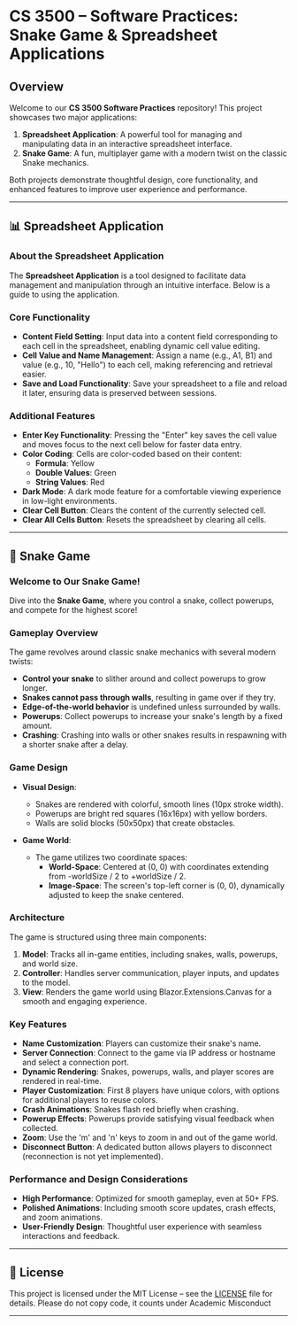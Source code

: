 # CS 3500 – Software Practices: Snake Game & Spreadsheet Applications

## Overview

Welcome to our **CS 3500 Software Practices** repository! This project showcases two major applications:

1. **Spreadsheet Application**: A powerful tool for managing and manipulating data in an interactive spreadsheet interface.
2. **Snake Game**: A fun, multiplayer game with a modern twist on the classic Snake mechanics.

Both projects demonstrate thoughtful design, core functionality, and enhanced features to improve user experience and performance.

---

## 📊 **Spreadsheet Application**

### About the Spreadsheet Application

The **Spreadsheet Application** is a tool designed to facilitate data management and manipulation through an intuitive interface. Below is a guide to using the application.

### Core Functionality

- **Content Field Setting**: Input data into a content field corresponding to each cell in the spreadsheet, enabling dynamic cell value editing.
- **Cell Value and Name Management**: Assign a name (e.g., A1, B1) and value (e.g., 10, "Hello") to each cell, making referencing and retrieval easier.
- **Save and Load Functionality**: Save your spreadsheet to a file and reload it later, ensuring data is preserved between sessions.

### Additional Features

- **Enter Key Functionality**: Pressing the "Enter" key saves the cell value and moves focus to the next cell below for faster data entry.
- **Color Coding**: Cells are color-coded based on their content:
  - **Formula**: Yellow
  - **Double Values**: Green
  - **String Values**: Red
- **Dark Mode**: A dark mode feature for a comfortable viewing experience in low-light environments.
- **Clear Cell Button**: Clears the content of the currently selected cell.
- **Clear All Cells Button**: Resets the spreadsheet by clearing all cells.

---

## 🐍 **Snake Game**

### Welcome to Our Snake Game!

Dive into the **Snake Game**, where you control a snake, collect powerups, and compete for the highest score!

### Gameplay Overview

The game revolves around classic snake mechanics with several modern twists:
- **Control your snake** to slither around and collect powerups to grow longer.
- **Snakes cannot pass through walls**, resulting in game over if they try.
- **Edge-of-the-world behavior** is undefined unless surrounded by walls.
- **Powerups**: Collect powerups to increase your snake's length by a fixed amount.
- **Crashing**: Crashing into walls or other snakes results in respawning with a shorter snake after a delay.

### Game Design

- **Visual Design**:
  - Snakes are rendered with colorful, smooth lines (10px stroke width).
  - Powerups are bright red squares (16x16px) with yellow borders.
  - Walls are solid blocks (50x50px) that create obstacles.

- **Game World**:
  - The game utilizes two coordinate spaces:
    - **World-Space**: Centered at (0, 0) with coordinates extending from -worldSize / 2 to +worldSize / 2.
    - **Image-Space**: The screen's top-left corner is (0, 0), dynamically adjusted to keep the snake centered.

### Architecture

The game is structured using three main components:

1. **Model**: Tracks all in-game entities, including snakes, walls, powerups, and world size.
2. **Controller**: Handles server communication, player inputs, and updates to the model.
3. **View**: Renders the game world using Blazor.Extensions.Canvas for a smooth and engaging experience.

### Key Features

- **Name Customization**: Players can customize their snake's name.
- **Server Connection**: Connect to the game via IP address or hostname and select a connection port.
- **Dynamic Rendering**: Snakes, powerups, walls, and player scores are rendered in real-time.
- **Player Customization**: First 8 players have unique colors, with options for additional players to reuse colors.
- **Crash Animations**: Snakes flash red briefly when crashing.
- **Powerup Effects**: Powerups provide satisfying visual feedback when collected.
- **Zoom**: Use the 'm' and 'n' keys to zoom in and out of the game world.
- **Disconnect Button**: A dedicated button allows players to disconnect (reconnection is not yet implemented).

### Performance and Design Considerations

- **High Performance**: Optimized for smooth gameplay, even at 50+ FPS.
- **Polished Animations**: Including smooth score updates, crash effects, and zoom animations.
- **User-Friendly Design**: Thoughtful user experience with seamless interactions and feedback.

---


## 📄 **License**

This project is licensed under the MIT License – see the [LICENSE](LICENSE) file for details. Please do not copy code, it counts under Academic Misconduct

---

